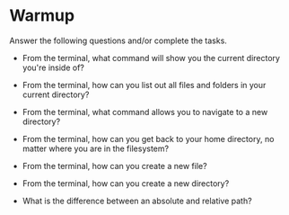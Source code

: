 # Warmup

Answer the following questions and/or complete the tasks.

- From the terminal, what command will show you the current directory you're inside of?

- From the terminal, how can you list out all files and folders in your current directory?

- From the terminal, what command allows you to navigate to a new directory?

- From the terminal, how can you get back to your home directory, no matter where you are in the filesystem?

- From the terminal, how can you create a new file?

- From the terminal, how can you create a new directory?

- What is the difference between an absolute and relative path?
